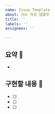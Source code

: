 ```yaml
---
name: Issue Template
about: 이슈 작성 템플릿
title: ''
labels: ''
assignees: ''

---
```


## 요약 📝

-

## 구현할 내용 💭

- [ ] 
- [ ] 
- [ ]
